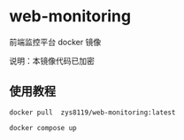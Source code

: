 # web-monitoring

前端监控平台 docker 镜像

说明：本镜像代码已加密


## 使用教程

`docker pull  zys8119/web-monitoring:latest`

`docker compose up `

